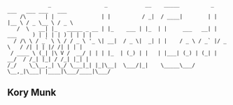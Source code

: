 
                 _                 _            __    _____          _        ___   ___ ___   ___  
        /\      | |               | |          / _|  / ____|        | |      |__ \ / _ \__ \ / _ \ 
       /  \   __| |_   _____ _ __ | |_    ___ | |_  | |     ___   __| | ___     ) | | | | ) | | | |
      / /\ \ / _` \ \ / / _ \ '_ \| __|  / _ \|  _| | |    / _ \ / _` |/ _ \   / /| | | |/ /| | | |
     / ____ \ (_| |\ V /  __/ | | | |_  | (_) | |   | |___| (_) | (_| |  __/  / /_| |_| / /_| |_| |
    /_/    \_\__,_| \_/ \___|_| |_|\__|  \___/|_|    \_____\___/ \__,_|\___| |____|\___/____|\___/ 
## Kory Munk
